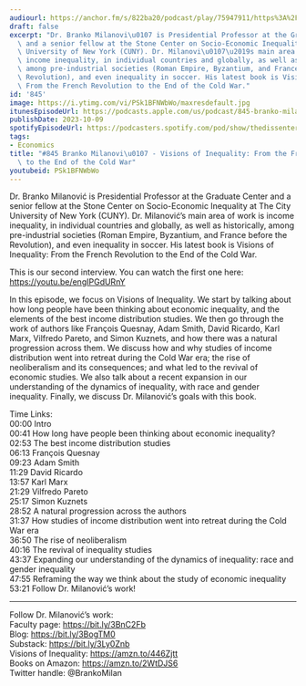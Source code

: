 ```yaml
---
audiourl: https://anchor.fm/s/822ba20/podcast/play/75947911/https%3A%2F%2Fd3ctxlq1ktw2nl.cloudfront.net%2Fstaging%2F2023-8-15%2F39e096e6-f5b1-8056-b58b-d7d1cc94cafd.m4a
draft: false
excerpt: "Dr. Branko Milanovi\u0107 is Presidential Professor at the Graduate Center\
  \ and a senior fellow at the Stone Center on Socio-Economic Inequality at The City\
  \ University of New York (CUNY). Dr. Milanovi\u0107\u2019s main area of work is\
  \ income inequality, in individual countries and globally, as well as historically,\
  \ among pre-industrial societies (Roman Empire, Byzantium, and France before the\
  \ Revolution), and even inequality in soccer. His latest book is Visions of Inequality:\
  \ From the French Revolution to the End of the Cold War."
id: '845'
image: https://i.ytimg.com/vi/PSk1BFNWbWo/maxresdefault.jpg
itunesEpisodeUrl: https://podcasts.apple.com/us/podcast/845-branko-milanovi%C4%87-visions-of-inequality-from/id1451347236?i=1000630731039&uo=4
publishDate: 2023-10-09
spotifyEpisodeUrl: https://podcasters.spotify.com/pod/show/thedissenter/episodes/845-Branko-Milanovi---Visions-of-Inequality-From-the-French-Revolution-to-the-End-of-the-Cold-War-e29c8e7
tags:
- Economics
title: "#845 Branko Milanovi\u0107 - Visions of Inequality: From the French Revolution\
  \ to the End of the Cold War"
youtubeid: PSk1BFNWbWo
---
```

<div class="timelinks">

Dr. Branko Milanović is Presidential Professor at the Graduate Center and a senior fellow at the Stone Center on Socio-Economic Inequality at The City University of New York (CUNY). Dr. Milanović’s main area of work is income inequality, in individual countries and globally, as well as historically, among pre-industrial societies (Roman Empire, Byzantium, and France before the Revolution), and even inequality in soccer. His latest book is Visions of Inequality: From the French Revolution to the End of the Cold War.

This is our second interview. You can watch the first one here: https://youtu.be/engIPGdURnY

In this episode, we focus on Visions of Inequality. We start by talking about how long people have been thinking about economic inequality, and the elements of the best income distribution studies. We then go through the work of authors like François Quesnay, Adam Smith, David Ricardo, Karl Marx, Vilfredo Pareto, and Simon Kuznets, and how there was a natural progression across them. We discuss how and why studies of income distribution went into retreat during the Cold War era; the rise of neoliberalism and its consequences; and what led to the revival of economic studies. We also talk about a recent expansion in our understanding of the dynamics of inequality, with race and gender inequality. Finally, we discuss Dr. Milanović’s goals with this book.

Time Links:  
<time>00:00</time> Intro  
<time>00:41</time> How long have people been thinking about economic inequality?  
<time>02:53</time> The best income distribution studies  
<time>06:13</time> François Quesnay  
<time>09:23</time> Adam Smith  
<time>11:29</time> David Ricardo  
<time>13:57</time> Karl Marx  
<time>21:29</time> Vilfredo Pareto  
<time>25:17</time> Simon Kuznets  
<time>28:52</time> A natural progression across the authors  
<time>31:37</time> How studies of income distribution went into retreat during the Cold War era  
<time>36:50</time> The rise of neoliberalism  
<time>40:16</time> The revival of inequality studies  
<time>43:37</time> Expanding our understanding of the dynamics of inequality: race and gender inequality  
<time>47:55</time> Reframing the way we think about the study of economic inequality  
<time>53:21</time> Follow Dr. Milanović’s work!

---

Follow Dr. Milanović’s work:  
Faculty page: https://bit.ly/3BnC2Fb  
Blog: https://bit.ly/3BogTM0  
Substack: https://bit.ly/3Ly0Znb  
Visions of Inequality: https://amzn.to/446Zjtt  
Books on Amazon: https://amzn.to/2WtDJS6  
Twitter handle: @BrankoMilan
</div>

